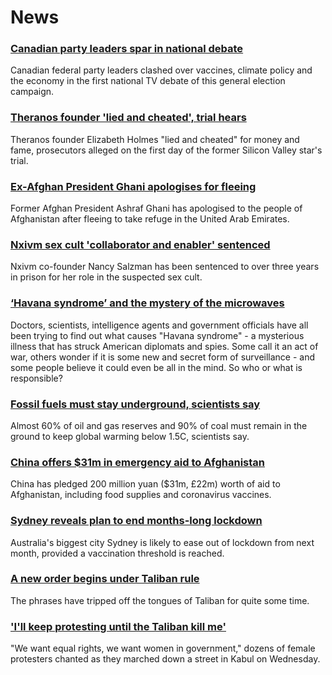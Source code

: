 # News
### [Canadian party leaders spar in national debate](https://www.bbc.com/news/world-us-canada-58482596)
Canadian federal party leaders clashed over vaccines, climate policy and the economy in the first national TV debate of this general election campaign.
### [Theranos founder 'lied and cheated', trial hears](https://www.bbc.com/news/business-58494912)
Theranos founder Elizabeth Holmes "lied and cheated" for money and fame, prosecutors alleged on the first day of the former Silicon Valley star's trial. 
### [Ex-Afghan President Ghani apologises for fleeing](https://www.bbc.com/news/world-asia-58496410)
Former Afghan President Ashraf Ghani has apologised to the people of Afghanistan after fleeing to take refuge in the United Arab Emirates.
### [Nxivm sex cult 'collaborator and enabler' sentenced](https://www.bbc.com/news/world-us-canada-58495543)
Nxivm co-founder Nancy Salzman has been sentenced to over three years in prison for her role in the suspected sex cult. 
### [‘Havana syndrome’ and the mystery of the microwaves](https://www.bbc.com/news/world-58396698)
Doctors, scientists, intelligence agents and government officials have all been trying to find out what causes "Havana syndrome" - a mysterious illness that has struck American diplomats and spies. Some call it an act of war, others wonder if it is some new and secret form of surveillance - and some people believe it could even be all in the mind. So who or what is responsible?
### [Fossil fuels must stay underground, scientists say](https://www.bbc.com/news/science-environment-58494391)
Almost 60% of oil and gas reserves and 90% of coal must remain in the ground to keep global warming below 1.5C, scientists say.
### [China offers $31m in emergency aid to Afghanistan](https://www.bbc.com/news/world-asia-china-58496867)
China has pledged 200 million yuan ($31m, £22m) worth of aid to Afghanistan, including food supplies and coronavirus vaccines.
### [Sydney reveals plan to end months-long lockdown](https://www.bbc.com/news/world-australia-58496667)
Australia's biggest city Sydney is likely to ease out of lockdown from next month, provided a vaccination threshold is reached.
### [A new order begins under Taliban rule](https://www.bbc.com/news/world-asia-58495112)
The phrases have tripped off the tongues of Taliban for quite some time.  
### ['I'll keep protesting until the Taliban kill me'](https://www.bbc.com/news/world-asia-58491747)
"We want equal rights, we want women in government," dozens of female protesters chanted as they marched down a street in Kabul on Wednesday. 
